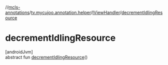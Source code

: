 //[mcls-annotations](../../../index.md)/[tv.mycujoo.annotation.helper](../index.md)/[IViewHandler](index.md)/[decrementIdlingResource](decrement-idling-resource.md)

# decrementIdlingResource

[androidJvm]\
abstract fun [decrementIdlingResource](decrement-idling-resource.md)()
